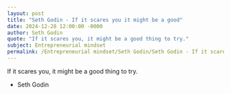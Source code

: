 ```yaml
---
layout: post
title: "Seth Godin - If it scares you it might be a good"
date: 2024-12-28 12:00:00 -0000
author: Seth Godin
quote: "If it scares you, it might be a good thing to try."
subject: Entrepreneurial mindset
permalink: /Entrepreneurial mindset/Seth Godin/Seth Godin - If it scares you it might be a good
---
```


If it scares you, it might be a good thing to try.

- Seth Godin
